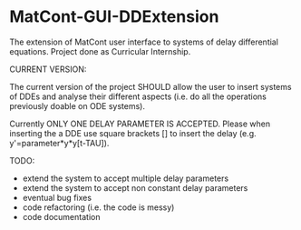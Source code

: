 # MatCont-GUI-DDExtension
The extension of MatCont user interface to systems of delay differential equations. Project done as Curricular Internship. 

CURRENT VERSION:

The current version of the project SHOULD allow the user to insert systems of DDEs and analyse their different aspects (i.e. do all the operations previously doable on ODE systems).

Currently ONLY ONE DELAY PARAMETER IS ACCEPTED.
Please when inserting the a DDE use square brackets [] to insert the delay (e.g. y'=parameter\*y\*y[t-TAU]).

TODO:

- extend the system to accept multiple delay parameters
- extend the system to accept non constant delay parameters
- eventual bug fixes
- code refactoring (i.e. the code is messy)
- code documentation

